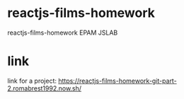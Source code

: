 # reactjs-films-homework
reactjs-films-homework EPAM JSLAB

# link
link for a project: https://reactjs-films-homework-git-part-2.romabrest1992.now.sh/

